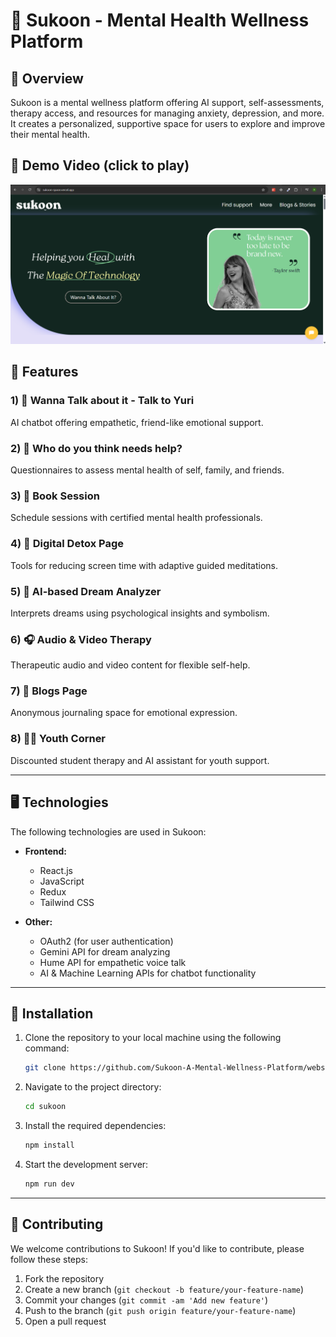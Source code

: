 # 🌸 Sukoon - Mental Health Wellness Platform

## 🌟 Overview

Sukoon is a mental wellness platform offering AI support, self-assessments, therapy access, and resources for managing anxiety, depression, and more. It creates a personalized, supportive space for users to explore and improve their mental health.


## 🎥 Demo Video (click to play)

[![Watch the demo](public/sukoon-homepage.png)](https://drive.google.com/file/d/1DPbdtP2sBBB33Owi6Qbj4Kf-BBpwLZh1/view?usp=sharing)


## 🌟 Features

### 1) **💬 Wanna Talk about it - Talk to Yuri**  
AI chatbot offering empathetic, friend-like emotional support.

### 2) **🧠 Who do you think needs help?**  
Questionnaires to assess mental health of self, family, and friends.

### 3) **📅 Book Session**  
Schedule sessions with certified mental health professionals.

### 4) **📱 Digital Detox Page**  
Tools for reducing screen time with adaptive guided meditations.

### 5) **🌙 AI-based Dream Analyzer**  
Interprets dreams using psychological insights and symbolism.

### 6) **🎧 Audio & Video Therapy**  
Therapeutic audio and video content for flexible self-help.

### 7) **📝 Blogs Page**  
Anonymous journaling space for emotional expression.

### 8) **👩‍💻 Youth Corner**  
Discounted student therapy and AI assistant for youth support.


---

## 🖥️ Technologies

The following technologies are used in Sukoon:

- **Frontend:**  
  - React.js
  - JavaScript
  - Redux 
  - Tailwind CSS
    
- **Other:**  
  - OAuth2 (for user authentication)
  - Gemini API for dream analyzing
  - Hume API for empathetic voice talk
  - AI & Machine Learning APIs for chatbot functionality

---

## 🚀 Installation

1. Clone the repository to your local machine using the following command:
    ```bash
    git clone https://github.com/Sukoon-A-Mental-Wellness-Platform/website.git
    ```

2. Navigate to the project directory:
    ```bash
    cd sukoon
    ```

3. Install the required dependencies:
    ```bash
    npm install
    ```

4. Start the development server:
    ```bash
    npm run dev
    ```

---

## 🤝 Contributing

We welcome contributions to Sukoon! If you'd like to contribute, please follow these steps:

1. Fork the repository
2. Create a new branch (`git checkout -b feature/your-feature-name`)
3. Commit your changes (`git commit -am 'Add new feature'`)
4. Push to the branch (`git push origin feature/your-feature-name`)
5. Open a pull request
